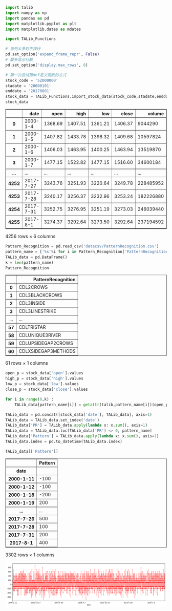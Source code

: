 

```python
import talib
import numpy as np
import pandas as pd
import matplotlib.pyplot as plt
import matplotlib.dates as mdates
```


```python
import TALib_Functions
```


```python
# 当列太多时不换行
pd.set_option('expand_frame_repr', False)
# 最多显示行数
pd.set_option('display.max_rows', 8)
```


```python
# 第一次尝试用def定义函数的方式
stock_code = 'SZ000000'
stadate = '20000101'
enddate = '20170801'
stock_data = TALib_Functions.import_stock_data(stock_code,stadate,enddate)
stock_data
```




<div>

<table border="1" class="dataframe">
  <thead>
    <tr style="text-align: right;">
      <th></th>
      <th>date</th>
      <th>open</th>
      <th>high</th>
      <th>low</th>
      <th>close</th>
      <th>volume</th>
    </tr>
  </thead>
  <tbody>
    <tr>
      <th>0</th>
      <td>2000-1-4</td>
      <td>1368.69</td>
      <td>1407.51</td>
      <td>1361.21</td>
      <td>1406.37</td>
      <td>9044290</td>
    </tr>
    <tr>
      <th>1</th>
      <td>2000-1-5</td>
      <td>1407.82</td>
      <td>1433.78</td>
      <td>1398.32</td>
      <td>1409.68</td>
      <td>10597824</td>
    </tr>
    <tr>
      <th>2</th>
      <td>2000-1-6</td>
      <td>1406.03</td>
      <td>1463.95</td>
      <td>1400.25</td>
      <td>1463.94</td>
      <td>13519870</td>
    </tr>
    <tr>
      <th>3</th>
      <td>2000-1-7</td>
      <td>1477.15</td>
      <td>1522.82</td>
      <td>1477.15</td>
      <td>1516.60</td>
      <td>34600184</td>
    </tr>
    <tr>
      <th>...</th>
      <td>...</td>
      <td>...</td>
      <td>...</td>
      <td>...</td>
      <td>...</td>
      <td>...</td>
    </tr>
    <tr>
      <th>4252</th>
      <td>2017-7-27</td>
      <td>3243.76</td>
      <td>3251.93</td>
      <td>3220.64</td>
      <td>3249.78</td>
      <td>228485952</td>
    </tr>
    <tr>
      <th>4253</th>
      <td>2017-7-28</td>
      <td>3240.17</td>
      <td>3256.37</td>
      <td>3232.96</td>
      <td>3253.24</td>
      <td>182226880</td>
    </tr>
    <tr>
      <th>4254</th>
      <td>2017-7-31</td>
      <td>3252.75</td>
      <td>3276.95</td>
      <td>3251.19</td>
      <td>3273.03</td>
      <td>246039440</td>
    </tr>
    <tr>
      <th>4255</th>
      <td>2017-8-1</td>
      <td>3274.37</td>
      <td>3292.64</td>
      <td>3273.50</td>
      <td>3292.64</td>
      <td>237194592</td>
    </tr>
  </tbody>
</table>
<p>4256 rows × 6 columns</p>
</div>




```python
Pattern_Recognition = pd.read_csv('datacsv/PatternRecognition.csv')
pattern_name = ['%s'%i for i in Pattern_Recognition['PatternRecognition']]
TALib_data = pd.DataFrame()
k = len(pattern_name)
Pattern_Recognition
```




<div>

<table border="1" class="dataframe">
  <thead>
    <tr style="text-align: right;">
      <th></th>
      <th>PatternRecognition</th>
    </tr>
  </thead>
  <tbody>
    <tr>
      <th>0</th>
      <td>CDL2CROWS</td>
    </tr>
    <tr>
      <th>1</th>
      <td>CDL3BLACKCROWS</td>
    </tr>
    <tr>
      <th>2</th>
      <td>CDL3INSIDE</td>
    </tr>
    <tr>
      <th>3</th>
      <td>CDL3LINESTRIKE</td>
    </tr>
    <tr>
      <th>...</th>
      <td>...</td>
    </tr>
    <tr>
      <th>57</th>
      <td>CDLTRISTAR</td>
    </tr>
    <tr>
      <th>58</th>
      <td>CDLUNIQUE3RIVER</td>
    </tr>
    <tr>
      <th>59</th>
      <td>CDLUPSIDEGAP2CROWS</td>
    </tr>
    <tr>
      <th>60</th>
      <td>CDLXSIDEGAP3METHODS</td>
    </tr>
  </tbody>
</table>
<p>61 rows × 1 columns</p>
</div>




```python
open_p = stock_data['open'].values
high_p = stock_data['high'].values
low_p = stock_data['low'].values
close_p = stock_data['close'].values
```


```python
for i in range(0,k) :
    TALib_data[pattern_name[i]] = getattr(talib,pattern_name[i])(open_p, high_p, low_p, close_p)
```


```python
TALib_data = pd.concat([stock_data['date'], TALib_data], axis=1)
TALib_data = TALib_data.set_index('date')
TALib_data['PR'] = TALib_data.apply(lambda x: x.sum(), axis=1)
TALib_data = TALib_data.loc[TALib_data['PR'] <> 0, pattern_name]
TALib_data['Pattern'] = TALib_data.apply(lambda x: x.sum(), axis=1)
TALib_data.index = pd.to_datetime(TALib_data.index)
```


```python
TALib_data[['Pattern']]
```




<div>

<table border="1" class="dataframe">
  <thead>
    <tr style="text-align: right;">
      <th></th>
      <th>Pattern</th>
    </tr>
    <tr>
      <th>date</th>
      <th></th>
    </tr>
  </thead>
  <tbody>
    <tr>
      <th>2000-1-11</th>
      <td>-100</td>
    </tr>
    <tr>
      <th>2000-1-12</th>
      <td>-100</td>
    </tr>
    <tr>
      <th>2000-1-18</th>
      <td>-200</td>
    </tr>
    <tr>
      <th>2000-1-19</th>
      <td>200</td>
    </tr>
    <tr>
      <th>...</th>
      <td>...</td>
    </tr>
    <tr>
      <th>2017-7-26</th>
      <td>500</td>
    </tr>
    <tr>
      <th>2017-7-28</th>
      <td>100</td>
    </tr>
    <tr>
      <th>2017-7-31</th>
      <td>200</td>
    </tr>
    <tr>
      <th>2017-8-1</th>
      <td>400</td>
    </tr>
  </tbody>
</table>
<p>3302 rows × 1 columns</p>
</div>

![](Pattern_Recognition_Second.png)
